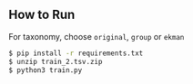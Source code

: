 ## How to Run

For taxonomy, choose `original`, `group` or `ekman`

```bash
$ pip install -r requirements.txt
$ unzip train_2.tsv.zip
$ python3 train.py 
```
